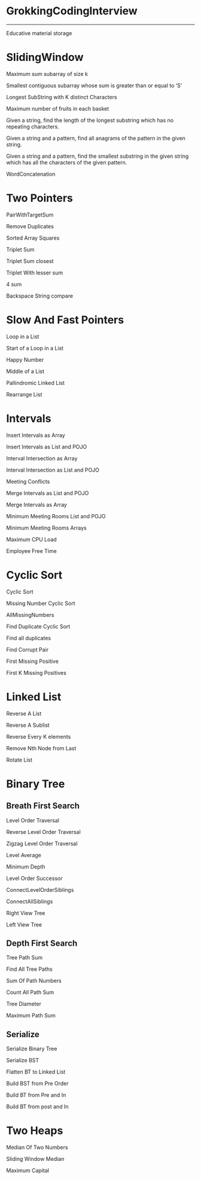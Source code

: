 # GrokkingCodingInterview
-------------------------

Educative material storage

# SlidingWindow

Maximum sum subarray of size k

Smallest contiguous subarray whose sum is greater than or equal to ‘S’

Longest SubString with K distinct Characters

Maximum number of fruits in each basket

Given a string, find the length of the longest substring which has no repeating characters.

Given a string and a pattern, find all anagrams of the pattern in the given string.

Given a string and a pattern, find the smallest substring in the given string which has all the characters of the given pattern.

WordConcatenation

# Two Pointers

PairWithTargetSum

Remove Duplicates

Sorted Array Squares

Triplet Sum

Triplet Sum closest

Triplet With lesser sum

4 sum

Backspace String compare

# Slow And Fast Pointers

Loop in a List

Start of a Loop in a List

Happy Number

Middle of a List

Pallindromic Linked List

Rearrange List

# Intervals

Insert Intervals as Array

Insert Intervals as List and POJO

Interval Intersection as Array

Interval Intersection as List and POJO

Meeting Conflicts

Merge Intervals as List and POJO

Merge Intervals as Array

Minimum Meeting Rooms List and POJO

Minimum Meeting Rooms Arrays

Maximum CPU Load

Employee Free Time

# Cyclic Sort

Cyclic Sort

Missing Number Cyclic Sort

AllMissingNumbers

Find Duplicate Cyclic Sort

Find all duplicates

Find Corrupt Pair

First Missing Positive

First K Missing Positives

# Linked List

Reverse A List

Reverse A Sublist

Reverse Every K elements

Remove Nth Node from Last

Rotate List

# Binary Tree

Breath First Search
--------------------

Level Order Traversal

Reverse Level Order Traversal

Zigzag Level Order Traversal

Level Average

Minimum Depth

Level Order Successor

ConnectLevelOrderSiblings

ConnectAllSiblings

Right View Tree

Left View Tree

Depth First Search
------------------

Tree Path Sum

Find All Tree Paths

Sum Of Path Numbers

Count All Path Sum

Tree Diameter

Maximum Path Sum

Serialize
----------

Serialize Binary Tree

Serialize BST

Flatten BT to Linked List

Build BST from Pre Order

Build BT from Pre and In

Build BT from post and In

# Two Heaps

Median Of Two Numbers

Sliding Window Median

Maximum Capital


